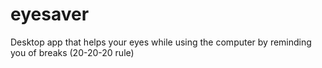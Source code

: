 # eyesaver
Desktop app that helps your eyes while using the computer by reminding you of breaks (20-20-20 rule)
